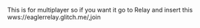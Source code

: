 This is for multiplayer so if you want
it go to Relay 
and insert this 
wws://eaglerrelay.glitch.me/,join
